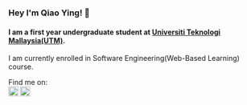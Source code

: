 ### Hey I'm Qiao Ying! :hugs:

#### I am a first year undergraduate student at <a href="https://www.utm.my/" target="blank">Universiti Teknologi Mallaysia(UTM)</a>.
I am currently enrolled in Software Engineering(Web-Based Learning) course. 



Find me on:
<br>
<a href="https://instagram.com/qiaoyingggggg?igshid=YmMyMTA2M2Y=" target="blank"><img align="left" src="https://user-images.githubusercontent.com/129234636/230544050-df11d9a2-d01a-4a6c-9ec5-6996d43bb2df.svg" height="20" width="20"/></a>
<a href="https://www.linkedin.com/in/qiao-ying-wong-6701b4181/" target="blank"><img align="left" src="https://user-images.githubusercontent.com/129234636/230545646-f2d15036-20f6-4ed0-b7d1-2951e20a6238.svg" height="20" width="20"/></a>
